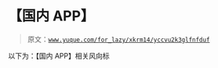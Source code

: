 # 【国内 APP】

> 原文：[`www.yuque.com/for_lazy/xkrm14/yccvu2k3glfnfduf`](https://www.yuque.com/for_lazy/xkrm14/yccvu2k3glfnfduf)

以下为：【国内 APP】相关风向标 

